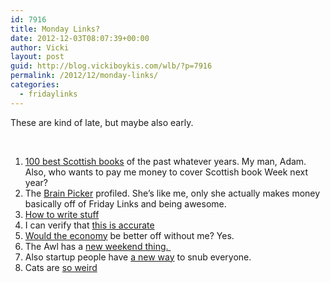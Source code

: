 ```yaml
---
id: 7916
title: Monday Links?
date: 2012-12-03T08:07:39+00:00
author: Vicki
layout: post
guid: http://blog.vickiboykis.com/wlb/?p=7916
permalink: /2012/12/monday-links/
categories:
  - fridaylinks
---
```

These are kind of late, but maybe also early.



&nbsp;

  1. <a href="http://www.scottishbooktrust.com/node/106163" target="_blank">100 best Scottish books</a> of the past whatever years. My man, Adam. Also, who wants to pay me money to cover Scottish book Week next year?
  2. The <a href="http://www.nytimes.com/2012/12/02/fashion/maria-popova-has-some-big-ideas.html?pagewanted=2&src=dayp" target="_blank">Brain Picker</a> profiled. She&#8217;s like me, only she actually makes money basically off of Friday Links and being awesome.
  3. <a href="http://opinionator.blogs.nytimes.com/2012/12/01/the-art-of-being-still/" target="_blank">How to write stuff</a>
  4. I can verify that <a href="http://www.washingtonpost.com/blogs/worldviews/wp/2012/11/28/a-color-coded-map-of-the-worlds-most-and-least-emotional-countries/?tid=pm_pop" target="_blank">this is accurate</a>
  5. <a href="http://www.economist.com/debate/days/view/900" target="_blank">Would the economy</a> be better off without me? Yes.
  6. The Awl has a <a href="https://itunes.apple.com/us/app/the-awl-weekend-companion/id557635306?mt=8" target="_blank">new weekend thing. </a>
  7. Also startup people have <a href="https://medium.com/about/df8eac9f4a5e" target="_blank">a new way</a> to snub everyone.
  8. Cats are <a href="http://www.buzzfeed.com/maggotsic/garfield-kitty-loves-vacuum-cleaner-89mq" target="_blank">so weird</a>